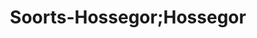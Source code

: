 ---
title: Soorts-Hossegor;Hossegor
url: /soorts-hossegor-hossegor/
latitude: 43.659
longitude: -1.427
---